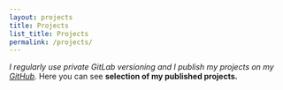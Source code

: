 ```yaml
---
layout: projects
title: Projects
list_title: Projects
permalink: /projects/
---
```


*I regularly use private GitLab versioning and I publish my projects on my <a href="https://github.com/PavelKriz">GitHub</a>.*  Here you can see **selection of my published projects.**
